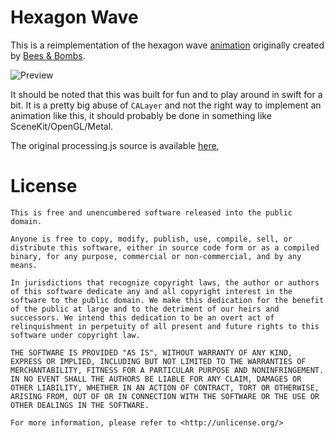 # Hexagon Wave 

This is a reimplementation of the hexagon wave [animation](http://beesandbombs.tumblr.com/post/97231279204/hexagon-wave) originally created by [Bees & Bombs](http://beesandbombs.tumblr.com/). 

![Preview](http://cl.ly/image/3i0T3f3N3L0Y/anim2.gif)

It should be noted that this was built for fun and to play around in swift for a bit. It is a pretty big abuse of `CALayer` and not the right way to implement an animation like this, it should probably be done in something like SceneKit/OpenGL/Metal.

The original processing.js source is available [here](https://gist.github.com/anonymous/63fe6aefc1e05422b6ef), 

# License

````
This is free and unencumbered software released into the public domain.

Anyone is free to copy, modify, publish, use, compile, sell, or
distribute this software, either in source code form or as a compiled
binary, for any purpose, commercial or non-commercial, and by any
means.

In jurisdictions that recognize copyright laws, the author or authors
of this software dedicate any and all copyright interest in the
software to the public domain. We make this dedication for the benefit
of the public at large and to the detriment of our heirs and
successors. We intend this dedication to be an overt act of
relinquishment in perpetuity of all present and future rights to this
software under copyright law.

THE SOFTWARE IS PROVIDED "AS IS", WITHOUT WARRANTY OF ANY KIND,
EXPRESS OR IMPLIED, INCLUDING BUT NOT LIMITED TO THE WARRANTIES OF
MERCHANTABILITY, FITNESS FOR A PARTICULAR PURPOSE AND NONINFRINGEMENT.
IN NO EVENT SHALL THE AUTHORS BE LIABLE FOR ANY CLAIM, DAMAGES OR
OTHER LIABILITY, WHETHER IN AN ACTION OF CONTRACT, TORT OR OTHERWISE,
ARISING FROM, OUT OF OR IN CONNECTION WITH THE SOFTWARE OR THE USE OR
OTHER DEALINGS IN THE SOFTWARE.

For more information, please refer to <http://unlicense.org/>
````
